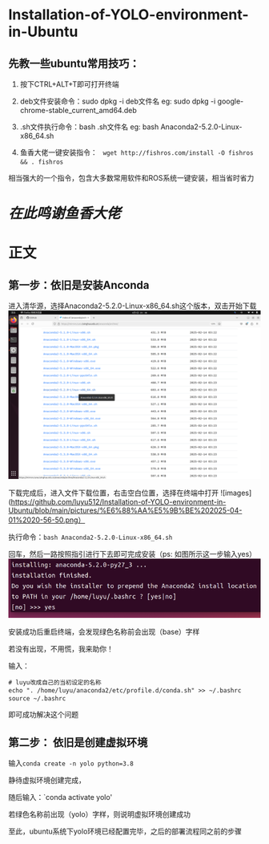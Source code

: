 # Installation-of-YOLO-environment-in-Ubuntu

## 先教一些ubuntu常用技巧：

1. 按下CTRL+ALT+T即可打开终端
   
2. deb文件安装命令：sudo dpkg -i deb文件名
   eg: sudo dpkg -i google-chrome-stable_current_amd64.deb
   
3. .sh文件执行命令：bash .sh文件名
   eg:  bash Anaconda2-5.2.0-Linux-x86_64.sh
   
4. 鱼香大佬一键安装指令：
   ` wget http://fishros.com/install -O fishros && . fishros`

相当强大的一个指令，包含大多数常用软件和ROS系统一键安装，相当省时省力

# *在此鸣谢鱼香大佬*

# 正文

## 第一步：依旧是安装Anconda

进入清华源，选择Anaconda2-5.2.0-Linux-x86_64.sh这个版本，双击开始下载
![images](https://github.com/luyu512/Installation-of-YOLO-environment-in-Ubuntu/blob/main/pictures/%E6%88%AA%E5%9B%BE%202025-04-01%2020-48-45.png)

下载完成后，进入文件下载位置，右击空白位置，选择在终端中打开
![images](https://github.com/luyu512/Installation-of-YOLO-environment-in-Ubuntu/blob/main/pictures/%E6%88%AA%E5%9B%BE%202025-04-01%2020-56-50.png）

执行命令：`bash Anaconda2-5.2.0-Linux-x86_64.sh `

回车，然后一路按照指引进行下去即可完成安装（ps: 如图所示这一步输入yes）
![images](https://github.com/luyu512/Installation-of-YOLO-environment-in-Ubuntu/blob/main/pictures/%E6%88%AA%E5%9B%BE%202025-04-01%2020-58-58.png)

安装成功后重启终端，会发现绿色名称前会出现（base）字样

若没有出现，不用慌，我来助你！

输入：
```
# luyu改成自己的当初设定的名称
echo ". /home/luyu/anaconda2/etc/profile.d/conda.sh" >> ~/.bashrc
source ~/.bashrc
```
即可成功解决这个问题

## 第二步： 依旧是创建虚拟环境

输入`conda create -n yolo python=3.8`

静待虚拟环境创建完成，

随后输入：`conda activate yolo'

若绿色名称前出现（yolo）字样，则说明虚拟环境创建成功

至此，ubuntu系统下yolo环境已经配置完毕，之后的部署流程同之前的步骤
